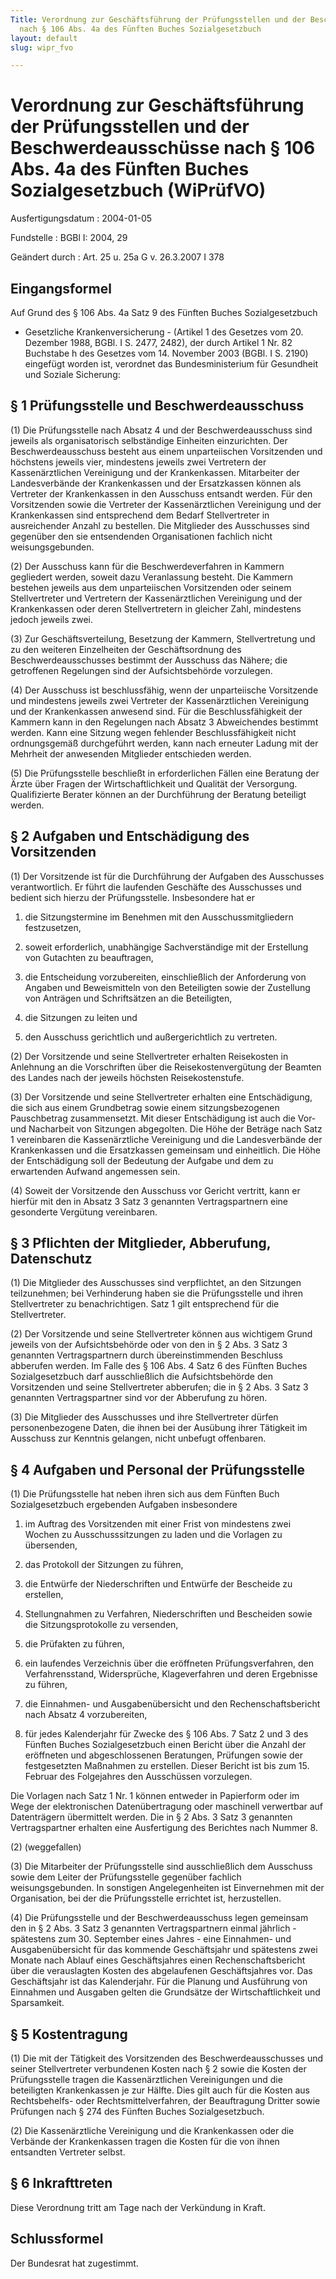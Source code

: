```yaml
---
Title: Verordnung zur Geschäftsführung der Prüfungsstellen und der Beschwerdeausschüsse
  nach § 106 Abs. 4a des Fünften Buches Sozialgesetzbuch
layout: default
slug: wipr_fvo

---
```


# Verordnung zur Geschäftsführung der Prüfungsstellen und der Beschwerdeausschüsse nach § 106 Abs. 4a des Fünften Buches Sozialgesetzbuch (WiPrüfVO)

Ausfertigungsdatum
:   2004-01-05

Fundstelle
:   BGBl I: 2004, 29

Geändert durch
:   Art. 25 u. 25a G v. 26.3.2007 I 378


## Eingangsformel

Auf Grund des § 106 Abs. 4a Satz 9 des Fünften Buches Sozialgesetzbuch
- Gesetzliche Krankenversicherung - (Artikel 1 des Gesetzes vom 20.
Dezember 1988, BGBl. I S. 2477, 2482), der durch Artikel 1 Nr. 82
Buchstabe h des Gesetzes vom 14. November 2003 (BGBl. I S. 2190)
eingefügt worden ist, verordnet das Bundesministerium für Gesundheit
und Soziale Sicherung:


## § 1 Prüfungsstelle und Beschwerdeausschuss

(1) Die Prüfungsstelle nach Absatz 4 und der Beschwerdeausschuss sind
jeweils als organisatorisch selbständige Einheiten einzurichten. Der
Beschwerdeausschuss besteht aus einem unparteiischen Vorsitzenden und
höchstens jeweils vier, mindestens jeweils zwei Vertretern der
Kassenärztlichen Vereinigung und der Krankenkassen. Mitarbeiter der
Landesverbände der Krankenkassen und der Ersatzkassen können als
Vertreter der Krankenkassen in den Ausschuss entsandt werden. Für den
Vorsitzenden sowie die Vertreter der Kassenärztlichen Vereinigung und
der Krankenkassen sind entsprechend dem Bedarf Stellvertreter in
ausreichender Anzahl zu bestellen. Die Mitglieder des Ausschusses sind
gegenüber den sie entsendenden Organisationen fachlich nicht
weisungsgebunden.

(2) Der Ausschuss kann für die Beschwerdeverfahren in Kammern
gegliedert werden, soweit dazu Veranlassung besteht. Die Kammern
bestehen jeweils aus dem unparteiischen Vorsitzenden oder seinem
Stellvertreter und Vertretern der Kassenärztlichen Vereinigung und der
Krankenkassen oder deren Stellvertretern in gleicher Zahl, mindestens
jedoch jeweils zwei.

(3) Zur Geschäftsverteilung, Besetzung der Kammern, Stellvertretung
und zu den weiteren Einzelheiten der Geschäftsordnung des
Beschwerdeausschusses bestimmt der Ausschuss das Nähere; die
getroffenen Regelungen sind der Aufsichtsbehörde vorzulegen.

(4) Der Ausschuss ist beschlussfähig, wenn der unparteiische
Vorsitzende und mindestens jeweils zwei Vertreter der Kassenärztlichen
Vereinigung und der Krankenkassen anwesend sind. Für die
Beschlussfähigkeit der Kammern kann in den Regelungen nach Absatz 3
Abweichendes bestimmt werden. Kann eine Sitzung wegen fehlender
Beschlussfähigkeit nicht ordnungsgemäß durchgeführt werden, kann nach
erneuter Ladung mit der Mehrheit der anwesenden Mitglieder entschieden
werden.

(5) Die Prüfungsstelle beschließt in erforderlichen Fällen eine
Beratung der Ärzte über Fragen der Wirtschaftlichkeit und Qualität der
Versorgung. Qualifizierte Berater können an der Durchführung der
Beratung beteiligt werden.


## § 2 Aufgaben und Entschädigung des Vorsitzenden

(1) Der Vorsitzende ist für die Durchführung der Aufgaben des
Ausschusses verantwortlich. Er führt die laufenden Geschäfte des
Ausschusses und bedient sich hierzu der Prüfungsstelle. Insbesondere
hat er

1.  die Sitzungstermine im Benehmen mit den Ausschussmitgliedern
    festzusetzen,


2.  soweit erforderlich, unabhängige Sachverständige mit der Erstellung
    von Gutachten zu beauftragen,


3.  die Entscheidung vorzubereiten, einschließlich der Anforderung von
    Angaben und Beweismitteln von den Beteiligten sowie der Zustellung von
    Anträgen und Schriftsätzen an die Beteiligten,


4.  die Sitzungen zu leiten und


5.  den Ausschuss gerichtlich und außergerichtlich zu vertreten.




(2) Der Vorsitzende und seine Stellvertreter erhalten Reisekosten in
Anlehnung an die Vorschriften über die Reisekostenvergütung der
Beamten des Landes nach der jeweils höchsten Reisekostenstufe.

(3) Der Vorsitzende und seine Stellvertreter erhalten eine
Entschädigung, die sich aus einem Grundbetrag sowie einem
sitzungsbezogenen Pauschbetrag zusammensetzt. Mit dieser Entschädigung
ist auch die Vor- und Nacharbeit von Sitzungen abgegolten. Die Höhe
der Beträge nach Satz 1 vereinbaren die Kassenärztliche Vereinigung
und die Landesverbände der Krankenkassen und die Ersatzkassen
gemeinsam und einheitlich. Die Höhe der Entschädigung soll der
Bedeutung der Aufgabe und dem zu erwartenden Aufwand angemessen sein.

(4) Soweit der Vorsitzende den Ausschuss vor Gericht vertritt, kann er
hierfür mit den in Absatz 3 Satz 3 genannten Vertragspartnern eine
gesonderte Vergütung vereinbaren.


## § 3 Pflichten der Mitglieder, Abberufung, Datenschutz

(1) Die Mitglieder des Ausschusses sind verpflichtet, an den Sitzungen
teilzunehmen; bei Verhinderung haben sie die Prüfungsstelle und ihren
Stellvertreter zu benachrichtigen. Satz 1 gilt entsprechend für die
Stellvertreter.

(2) Der Vorsitzende und seine Stellvertreter können aus wichtigem
Grund jeweils von der Aufsichtsbehörde oder von den in § 2 Abs. 3 Satz
3 genannten Vertragspartnern durch übereinstimmenden Beschluss
abberufen werden. Im Falle des § 106 Abs. 4 Satz 6 des Fünften Buches
Sozialgesetzbuch darf ausschließlich die Aufsichtsbehörde den
Vorsitzenden und seine Stellvertreter abberufen; die in § 2 Abs. 3
Satz 3 genannten Vertragspartner sind vor der Abberufung zu hören.

(3) Die Mitglieder des Ausschusses und ihre Stellvertreter dürfen
personenbezogene Daten, die ihnen bei der Ausübung ihrer Tätigkeit im
Ausschuss zur Kenntnis gelangen, nicht unbefugt offenbaren.


## § 4 Aufgaben und Personal der Prüfungsstelle

(1) Die Prüfungsstelle hat neben ihren sich aus dem Fünften Buch
Sozialgesetzbuch ergebenden Aufgaben insbesondere

1.  im Auftrag des Vorsitzenden mit einer Frist von mindestens zwei Wochen
    zu Ausschusssitzungen zu laden und die Vorlagen zu übersenden,


2.  das Protokoll der Sitzungen zu führen,


3.  die Entwürfe der Niederschriften und Entwürfe der Bescheide zu
    erstellen,


4.  Stellungnahmen zu Verfahren, Niederschriften und Bescheiden sowie die
    Sitzungsprotokolle zu versenden,


5.  die Prüfakten zu führen,


6.  ein laufendes Verzeichnis über die eröffneten Prüfungsverfahren, den
    Verfahrensstand, Widersprüche, Klageverfahren und deren Ergebnisse zu
    führen,


7.  die Einnahmen- und Ausgabenübersicht und den Rechenschaftsbericht nach
    Absatz 4 vorzubereiten,


8.  für jedes Kalenderjahr für Zwecke des § 106 Abs. 7 Satz 2 und 3 des
    Fünften Buches Sozialgesetzbuch einen Bericht über die Anzahl der
    eröffneten und abgeschlossenen Beratungen, Prüfungen sowie der
    festgesetzten Maßnahmen zu erstellen. Dieser Bericht ist bis zum 15.
    Februar des Folgejahres den Ausschüssen vorzulegen.



Die Vorlagen nach Satz 1 Nr. 1 können entweder in Papierform oder im
Wege der elektronischen Datenübertragung oder maschinell verwertbar
auf Datenträgern übermittelt werden. Die in § 2 Abs. 3 Satz 3
genannten Vertragspartner erhalten eine Ausfertigung des Berichtes
nach Nummer 8.

(2) (weggefallen)

(3) Die Mitarbeiter der Prüfungsstelle sind ausschließlich dem
Ausschuss sowie dem Leiter der Prüfungsstelle gegenüber fachlich
weisungsgebunden. In sonstigen Angelegenheiten ist Einvernehmen mit
der Organisation, bei der die Prüfungsstelle errichtet ist,
herzustellen.

(4) Die Prüfungsstelle und der Beschwerdeausschuss legen gemeinsam den
in § 2 Abs. 3 Satz 3 genannten Vertragspartnern einmal jährlich -
spätestens zum 30. September eines Jahres - eine Einnahmen- und
Ausgabenübersicht für das kommende Geschäftsjahr und spätestens zwei
Monate nach Ablauf eines Geschäftsjahres einen Rechenschaftsbericht
über die verauslagten Kosten des abgelaufenen Geschäftsjahres vor. Das
Geschäftsjahr ist das Kalenderjahr. Für die Planung und Ausführung von
Einnahmen und Ausgaben gelten die Grundsätze der Wirtschaftlichkeit
und Sparsamkeit.


## § 5 Kostentragung

(1) Die mit der Tätigkeit des Vorsitzenden des Beschwerdeausschusses
und seiner Stellvertreter verbundenen Kosten nach § 2 sowie die Kosten
der Prüfungsstelle tragen die Kassenärztlichen Vereinigungen und die
beteiligten Krankenkassen je zur Hälfte. Dies gilt auch für die Kosten
aus Rechtsbehelfs- oder Rechtsmittelverfahren, der Beauftragung
Dritter sowie Prüfungen nach § 274 des Fünften Buches
Sozialgesetzbuch.

(2) Die Kassenärztliche Vereinigung und die Krankenkassen oder die
Verbände der Krankenkassen tragen die Kosten für die von ihnen
entsandten Vertreter selbst.


## § 6 Inkrafttreten

Diese Verordnung tritt am Tage nach der Verkündung in Kraft.


## Schlussformel

Der Bundesrat hat zugestimmt.

